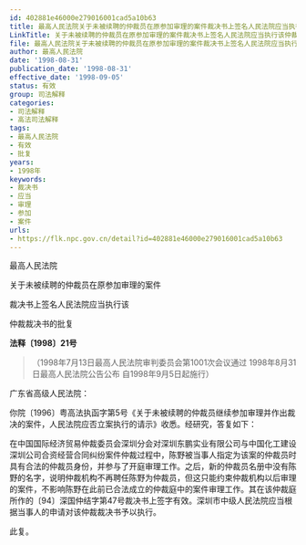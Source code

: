 ```yaml
---
id: 402881e46000e279016001cad5a10b63
title: 最高人民法院关于未被续聘的仲裁员在原参加审理的案件裁决书上签名人民法院应当执行该仲裁裁决书的批复
LinkTitle: 关于未被续聘的仲裁员在原参加审理的案件裁决书上签名人民法院应当执行该仲裁裁决书的批复（1998）
file: 最高人民法院关于未被续聘的仲裁员在原参加审理的案件裁决书上签名人民法院应当执行该仲裁裁决书的批复_19980831_402881e46000e279016001cad5a10b63.docx
author: 最高人民法院
date: '1998-08-31'
publication_date: '1998-08-31'
effective_date: '1998-09-05'
status: 有效
group: 司法解释
categories:
- 司法解释
- 高法司法解释
tags:
- 最高人民法院
- 有效
- 批复
years:
- 1998年
keywords:
- 裁决书
- 应当
- 审理
- 参加
- 案件
urls:
- https://flk.npc.gov.cn/detail?id=402881e46000e279016001cad5a10b63
---
```


最高人民法院

关于未被续聘的仲裁员在原参加审理的案件

裁决书上签名人民法院应当执行该

仲裁裁决书的批复

**法释〔1998〕21号**

> （1998年7月13日最高人民法院审判委员会第1001次会议通过 1998年8月31日最高人民法院公告公布 自1998年9月5日起施行）

广东省高级人民法院：

你院〔1996〕粤高法执函字第5号《关于未被续聘的仲裁员继续参加审理并作出裁决的案件，人民法院应否立案执行的请示》收悉。经研究，答复如下：

在中国国际经济贸易仲裁委员会深圳分会对深圳东鹏实业有限公司与中国化工建设深圳公司合资经营合同纠纷案件仲裁过程中，陈野被当事人指定为该案的仲裁员时具有合法的仲裁员身份，并参与了开庭审理工作。之后，新的仲裁员名册中没有陈野的名字，说明仲裁机构不再聘任陈野为仲裁员，但这只能约束仲裁机构以后审理的案件，不影响陈野在此前已合法成立的仲裁庭中的案件审理工作。其在该仲裁庭所作的〔94〕深国仲结字第47号裁决书上签字有效。深圳市中级人民法院应当根据当事人的申请对该仲裁裁决书予以执行。

此复。
